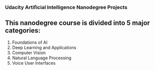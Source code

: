 ### Udacity Artificial Intelligence Nanodegree Projects
## This nanodegree course is divided into 5 major categories:
1. Foundations of AI
2. Deep Learning and Applications
3. Computer Vision
4. Natural Language Processing
5. Voice User Interfaces 
